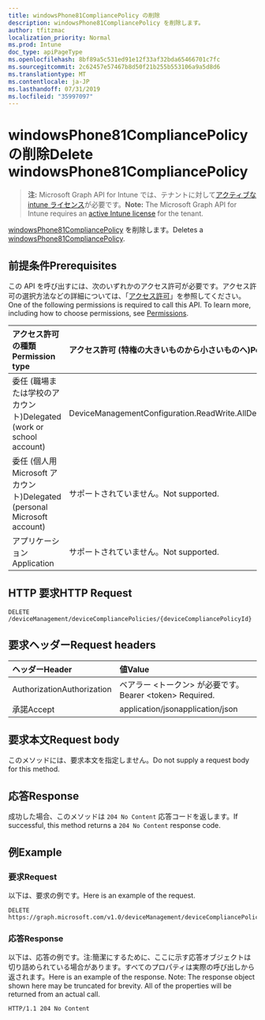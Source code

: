 ```yaml
---
title: windowsPhone81CompliancePolicy の削除
description: windowsPhone81CompliancePolicy を削除します。
author: tfitzmac
localization_priority: Normal
ms.prod: Intune
doc_type: apiPageType
ms.openlocfilehash: 8bf89a5c531ed91e12f33af32bda65466701c7fc
ms.sourcegitcommit: 2c62457e57467b8d50f21b255b553106a9a5d8d6
ms.translationtype: MT
ms.contentlocale: ja-JP
ms.lasthandoff: 07/31/2019
ms.locfileid: "35997097"
---
```

# <a name="delete-windowsphone81compliancepolicy"></a><span data-ttu-id="b2502-103">windowsPhone81CompliancePolicy の削除</span><span class="sxs-lookup"><span data-stu-id="b2502-103">Delete windowsPhone81CompliancePolicy</span></span>

> <span data-ttu-id="b2502-104">**注:** Microsoft Graph API for Intune では、テナントに対して[アクティブな intune ライセンス](https://go.microsoft.com/fwlink/?linkid=839381)が必要です。</span><span class="sxs-lookup"><span data-stu-id="b2502-104">**Note:** The Microsoft Graph API for Intune requires an [active Intune license](https://go.microsoft.com/fwlink/?linkid=839381) for the tenant.</span></span>

<span data-ttu-id="b2502-105">[windowsPhone81CompliancePolicy](../resources/intune-deviceconfig-windowsphone81compliancepolicy.md) を削除します。</span><span class="sxs-lookup"><span data-stu-id="b2502-105">Deletes a [windowsPhone81CompliancePolicy](../resources/intune-deviceconfig-windowsphone81compliancepolicy.md).</span></span>

## <a name="prerequisites"></a><span data-ttu-id="b2502-106">前提条件</span><span class="sxs-lookup"><span data-stu-id="b2502-106">Prerequisites</span></span>
<span data-ttu-id="b2502-p101">この API を呼び出すには、次のいずれかのアクセス許可が必要です。アクセス許可の選択方法などの詳細については、「[アクセス許可](/graph/permissions-reference)」を参照してください。</span><span class="sxs-lookup"><span data-stu-id="b2502-p101">One of the following permissions is required to call this API. To learn more, including how to choose permissions, see [Permissions](/graph/permissions-reference).</span></span>

|<span data-ttu-id="b2502-109">アクセス許可の種類</span><span class="sxs-lookup"><span data-stu-id="b2502-109">Permission type</span></span>|<span data-ttu-id="b2502-110">アクセス許可 (特権の大きいものから小さいものへ)</span><span class="sxs-lookup"><span data-stu-id="b2502-110">Permissions (from most to least privileged)</span></span>|
|:---|:---|
|<span data-ttu-id="b2502-111">委任 (職場または学校のアカウント)</span><span class="sxs-lookup"><span data-stu-id="b2502-111">Delegated (work or school account)</span></span>|<span data-ttu-id="b2502-112">DeviceManagementConfiguration.ReadWrite.All</span><span class="sxs-lookup"><span data-stu-id="b2502-112">DeviceManagementConfiguration.ReadWrite.All</span></span>|
|<span data-ttu-id="b2502-113">委任 (個人用 Microsoft アカウント)</span><span class="sxs-lookup"><span data-stu-id="b2502-113">Delegated (personal Microsoft account)</span></span>|<span data-ttu-id="b2502-114">サポートされていません。</span><span class="sxs-lookup"><span data-stu-id="b2502-114">Not supported.</span></span>|
|<span data-ttu-id="b2502-115">アプリケーション</span><span class="sxs-lookup"><span data-stu-id="b2502-115">Application</span></span>|<span data-ttu-id="b2502-116">サポートされていません。</span><span class="sxs-lookup"><span data-stu-id="b2502-116">Not supported.</span></span>|

## <a name="http-request"></a><span data-ttu-id="b2502-117">HTTP 要求</span><span class="sxs-lookup"><span data-stu-id="b2502-117">HTTP Request</span></span>
<!-- {
  "blockType": "ignored"
}
-->
``` http
DELETE /deviceManagement/deviceCompliancePolicies/{deviceCompliancePolicyId}
```

## <a name="request-headers"></a><span data-ttu-id="b2502-118">要求ヘッダー</span><span class="sxs-lookup"><span data-stu-id="b2502-118">Request headers</span></span>
|<span data-ttu-id="b2502-119">ヘッダー</span><span class="sxs-lookup"><span data-stu-id="b2502-119">Header</span></span>|<span data-ttu-id="b2502-120">値</span><span class="sxs-lookup"><span data-stu-id="b2502-120">Value</span></span>|
|:---|:---|
|<span data-ttu-id="b2502-121">Authorization</span><span class="sxs-lookup"><span data-stu-id="b2502-121">Authorization</span></span>|<span data-ttu-id="b2502-122">ベアラー &lt;トークン&gt; が必要です。</span><span class="sxs-lookup"><span data-stu-id="b2502-122">Bearer &lt;token&gt; Required.</span></span>|
|<span data-ttu-id="b2502-123">承諾</span><span class="sxs-lookup"><span data-stu-id="b2502-123">Accept</span></span>|<span data-ttu-id="b2502-124">application/json</span><span class="sxs-lookup"><span data-stu-id="b2502-124">application/json</span></span>|

## <a name="request-body"></a><span data-ttu-id="b2502-125">要求本文</span><span class="sxs-lookup"><span data-stu-id="b2502-125">Request body</span></span>
<span data-ttu-id="b2502-126">このメソッドには、要求本文を指定しません。</span><span class="sxs-lookup"><span data-stu-id="b2502-126">Do not supply a request body for this method.</span></span>

## <a name="response"></a><span data-ttu-id="b2502-127">応答</span><span class="sxs-lookup"><span data-stu-id="b2502-127">Response</span></span>
<span data-ttu-id="b2502-128">成功した場合、このメソッドは `204 No Content` 応答コードを返します。</span><span class="sxs-lookup"><span data-stu-id="b2502-128">If successful, this method returns a `204 No Content` response code.</span></span>

## <a name="example"></a><span data-ttu-id="b2502-129">例</span><span class="sxs-lookup"><span data-stu-id="b2502-129">Example</span></span>

### <a name="request"></a><span data-ttu-id="b2502-130">要求</span><span class="sxs-lookup"><span data-stu-id="b2502-130">Request</span></span>
<span data-ttu-id="b2502-131">以下は、要求の例です。</span><span class="sxs-lookup"><span data-stu-id="b2502-131">Here is an example of the request.</span></span>
``` http
DELETE https://graph.microsoft.com/v1.0/deviceManagement/deviceCompliancePolicies/{deviceCompliancePolicyId}
```

### <a name="response"></a><span data-ttu-id="b2502-132">応答</span><span class="sxs-lookup"><span data-stu-id="b2502-132">Response</span></span>
<span data-ttu-id="b2502-p102">以下は、応答の例です。注:簡潔にするために、ここに示す応答オブジェクトは切り詰められている場合があります。すべてのプロパティは実際の呼び出しから返されます。</span><span class="sxs-lookup"><span data-stu-id="b2502-p102">Here is an example of the response. Note: The response object shown here may be truncated for brevity. All of the properties will be returned from an actual call.</span></span>
``` http
HTTP/1.1 204 No Content
```



